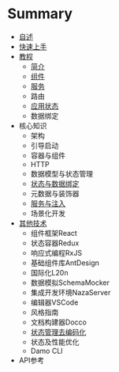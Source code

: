 # Summary

* [自述](README.md)
* [快速上手](chapter1.md)
* [教程](教程.md)
  * [简介](简介.md)
  * [组件](zu-jian.md)
  * [服务](fu-wu.md)
  * 路由
  * [应用状态](数据调用.md)
  * 数据绑定
* 核心知识
  * 架构
  * 引导启动
  * 容器与组件
  * HTTP
  * 数据模型与状态管理
  * [状态与数据绑定](状态与数据绑定.md)
  * 元数据与装饰器
  * [服务与注入](服务与注入.md)
  * 场景化开发
* [其他技术](其他技术.md)
  * 组件框架React
  * 状态容器Redux
  * 响应式编程RxJS
  * 基础组件库AntDesign
  * 国际化L20n
  * 数据模拟SchemaMocker
  * 集成开发环境NazaServer
  * 编辑器VSCode
  * 风格指南
  * 文档构建器Docco
  * [状态管理去编码化](其他技术/zhuang-tai-guan-li-qu-bian-ma-hua.md)
  * 状态及性能优化
  * Damo CLI
* API参考

